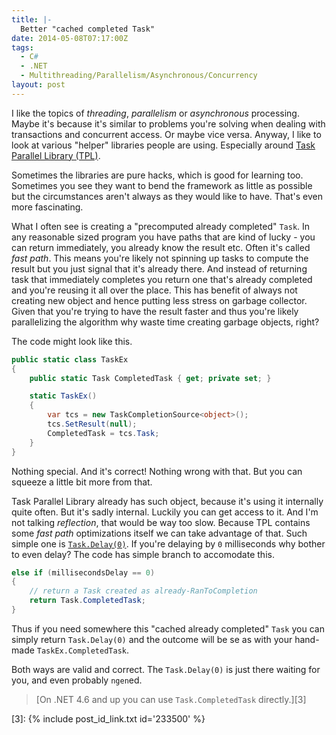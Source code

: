 ```yaml
---
title: |-
  Better "cached completed Task"
date: 2014-05-08T07:17:00Z
tags:
  - C#
  - .NET
  - Multithreading/Parallelism/Asynchronous/Concurrency
layout: post
---
```

I like the topics of _threading_, _parallelism_ or _asynchronous_ processing. Maybe it's because it's similar to problems you're solving when dealing with transactions and concurrent access. Or maybe vice versa. Anyway, I like to look at various "helper" libraries people are using. Especially around [Task Parallel Library (TPL)][1].

Sometimes the libraries are pure hacks, which is good for learning too. Sometimes you see they want to bend the framework as little as possible but the circumstances aren't always as they would like to have. That's even more fascinating.

<!-- excerpt -->

What I often see is creating a "precomputed already completed" `Task`. In any reasonable sized program you have paths that are kind of lucky - you can return immediately, you already know the result etc. Often it's called _fast path_. This means you're likely not spinning up tasks to compute the result but you just signal that it's already there. And instead of returning task that immediately completes you return one that's already completed and you're reusing it all over the place. This has benefit of always not creating new object and hence putting less stress on garbage collector.  Given that you're trying to have the result faster and thus you're likely parallelizing the algorithm why waste time creating garbage objects, right?

The code might look like this.   

```csharp
public static class TaskEx
{
	public static Task CompletedTask { get; private set; }

	static TaskEx()
	{
		var tcs = new TaskCompletionSource<object>();
		tcs.SetResult(null);
		CompletedTask = tcs.Task;
	}
}
```

Nothing special. And it's correct! Nothing wrong with that. But you can squeeze a little bit more from that.

Task Parallel Library already has such object, because it's using it internally quite often. But it's sadly internal. Luckily you can get access to it. And I'm not talking _reflection_, that would be way too slow. Because TPL contains some _fast path_ optimizations itself we can take advantage of that. Such simple one is [`Task.Delay(0)`][2]. If you're delaying by `0` milliseconds why bother to even delay? The code has simple branch to accomodate this.

```csharp
else if (millisecondsDelay == 0)
{
    // return a Task created as already-RanToCompletion
    return Task.CompletedTask;
}  
```

Thus if you need somewhere this "cached already completed" `Task` you can simply return `Task.Delay(0)` and the outcome will be se as with your hand-made `TaskEx.CompletedTask`. 

Both ways are valid and correct. The `Task.Delay(0)` is just there waiting for you, and even probably `ngen`ed.

> [On .NET 4.6 and up you can use `Task.CompletedTask` directly.][3]

[1]: http://msdn.microsoft.com/en-us/library/dd460717(v=vs.110).aspx
[2]: http://referencesource.microsoft.com/#mscorlib/system/threading/Tasks/Task.cs#5868
[3]: {% include post_id_link.txt id='233500' %}